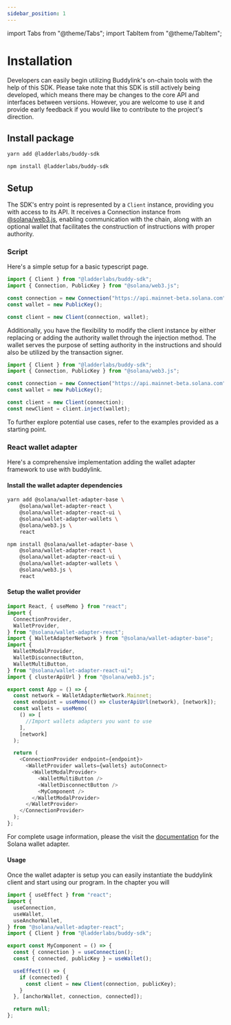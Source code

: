 ```yaml
---
sidebar_position: 1
---
```


import Tabs from "@theme/Tabs";
import TabItem from "@theme/TabItem";

# Installation

Developers can easily begin utilizing Buddylink's on-chain tools with the help of this SDK. Please take note that this SDK is still actively being developed, which means there may be changes to the core API and interfaces between versions. However, you are welcome to use it and provide early feedback if you would like to contribute to the project's direction.

## Install package

<Tabs>
  <TabItem value="yarn" label="Yarn" default>

```bash
yarn add @ladderlabs/buddy-sdk
```

  </TabItem>

  <TabItem value="npm" label="NPM">

```bash
npm install @ladderlabs/buddy-sdk
```

  </TabItem>

</Tabs>

## Setup

The SDK's entry point is represented by a `Client` instance, providing you with access to its API.
It receives a Connection instance from [@solana/web3.js](https://www.npmjs.com/package/@solana/web3.js), enabling communication with the chain, along with an optional wallet that facilitates the construction of instructions with proper authority.

### Script

Here's a simple setup for a basic typescript page.

```javascript
import { Client } from "@ladderlabs/buddy-sdk";
import { Connection, PublicKey } from "@solana/web3.js";

const connection = new Connection("https://api.mainnet-beta.solana.com");
const wallet = new PublicKey();

const client = new Client(connection, wallet);
```

Additionally, you have the flexibility to modify the client instance by either replacing or adding the authority wallet through the injection method. The wallet serves the purpose of setting authority in the instructions and should also be utilized by the transaction signer.

```javascript
import { Client } from "@ladderlabs/buddy-sdk";
import { Connection, PublicKey } from "@solana/web3.js";

const connection = new Connection("https://api.mainnet-beta.solana.com");
const wallet = new PublicKey();

const client = new Client(connection);
const newClient = client.inject(wallet);
```

To further explore potential use cases, refer to the examples provided as a starting point.

### React wallet adapter

Here's a comprehensive implementation adding the wallet adapter framework to use with buddylink.

#### Install the wallet adapter dependencies

<Tabs>
  <TabItem value="yarn" label="Yarn" default>

```bash
yarn add @solana/wallet-adapter-base \
    @solana/wallet-adapter-react \
    @solana/wallet-adapter-react-ui \
    @solana/wallet-adapter-wallets \
    @solana/web3.js \
    react
```

  </TabItem>

  <TabItem value="npm" label="NPM">

```bash
npm install @solana/wallet-adapter-base \
    @solana/wallet-adapter-react \
    @solana/wallet-adapter-react-ui \
    @solana/wallet-adapter-wallets \
    @solana/web3.js \
    react
```

  </TabItem>

</Tabs>

#### Setup the wallet provider

```javascript
import React, { useMemo } from "react";
import {
  ConnectionProvider,
  WalletProvider,
} from "@solana/wallet-adapter-react";
import { WalletAdapterNetwork } from "@solana/wallet-adapter-base";
import {
  WalletModalProvider,
  WalletDisconnectButton,
  WalletMultiButton,
} from "@solana/wallet-adapter-react-ui";
import { clusterApiUrl } from "@solana/web3.js";

export const App = () => {
  const network = WalletAdapterNetwork.Mainnet;
  const endpoint = useMemo(() => clusterApiUrl(network), [network]);
  const wallets = useMemo(
    () => [
      //Import wallets adapters you want to use
    ],
    [network]
  );

  return (
    <ConnectionProvider endpoint={endpoint}>
      <WalletProvider wallets={wallets} autoConnect>
        <WalletModalProvider>
          <WalletMultiButton />
          <WalletDisconnectButton />
          <MyComponent />
        </WalletModalProvider>
      </WalletProvider>
    </ConnectionProvider>
  );
};
```

For complete usage information, please the visit the [documentation](https://github.com/solana-labs/wallet-adapter/blob/master/APP.md) for the Solana wallet adapter.

#### Usage

Once the wallet adapter is setup you can easily instantiate the buddylink client and start using our program. In the chapter you will

```javascript
import { useEffect } from "react";
import {
  useConnection,
  useWallet,
  useAnchorWallet,
} from "@solana/wallet-adapter-react";
import { Client } from "@ladderlabs/buddy-sdk";

export const MyComponent = () => {
  const { connection } = useConnection();
  const { connected, publicKey } = useWallet();

  useEffect(() => {
    if (connected) {
      const client = new Client(connection, publicKey);
    }
  }, [anchorWallet, connection, connected]);

  return null;
};
```
